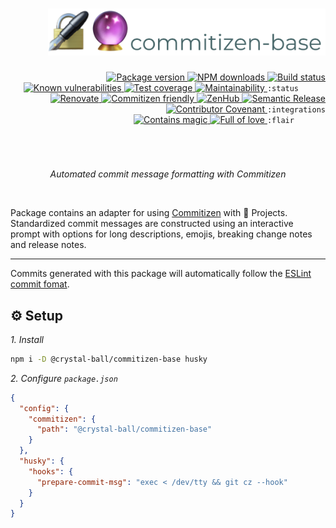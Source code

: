 <div align="right">
  <h1>
    <img height=75 src="./docs/assets/readme-header.png" alt="Crystal Ball Projects documentation"/>
  </h1>

  <!-- prettier-ignore-start -->
  <a href="https://www.npmjs.com/package/@crystal-ball/commitizen-base">
    <img src="https://img.shields.io/npm/v/@crystal-ball/commitizen-base" alt="Package version" valign="text-top"/>
  </a>
  <a href="https://www.npmjs.com/package/@crystal-ball/commitizen-base">
    <img src="https://img.shields.io/npm/dt/@crystal-ball/commitizen-base?color=blue" alt="NPM downloads" valign="text-top" />
  </a>
  <a href="https://github.com/crystal-ball/commitizen-base/actions?workflow=CI%2FCD">
    <img src="https://github.com/crystal-ball/commitizen-base/workflows/CI%2FCD/badge.svg" alt="Build status" valign="text-top" />
  </a>
  <a href="https://snyk.io/test/github/crystal-ball/commitizen-base?targetFile=package.json">
    <img src="https://snyk.io/test/github/crystal-ball/commitizen-base/badge.svg?targetFile=package.json" alt="Known vulnerabilities" valign="text-top" />
  </a>
  <a href="https://codeclimate.com/github/crystal-ball/commitizen-base/test_coverage">
    <img src="https://api.codeclimate.com/v1/badges/81bc1ca896f53200069d/test_coverage" alt="Test coverage" valign="text-top" />
  </a>
  <a href="https://codeclimate.com/github/crystal-ball/commitizen-base/maintainability">
    <img src="https://api.codeclimate.com/v1/badges/81bc1ca896f53200069d/maintainability" alt="Maintainability" valign="text-top" />
  </a>
  <code>:status&nbsp;&nbsp;&nbsp;&nbsp;&nbsp;&nbsp;</code>

  <br />
  <a href="https://renovatebot.com/">
    <img src="https://img.shields.io/badge/Renovate-enabled-32c3c2.svg" alt="Renovate" valign="text-top" />
  </a>
  <a href="https://commitizen.github.io/cz-cli/">
    <img src="https://img.shields.io/badge/Commitizen-%E2%9C%93%20friendly-10e67b" alt="Commitizen friendly" valign="text-top" />
  </a>
  <a href="https://github.com/crystal-ball/commitizen-base/#workspaces/-projects-5b88b5c9af3c0a2186966767/board?repos=213916365">
    <img src="https://img.shields.io/badge/ZenHub-managed-5e60ba.svg" alt="ZenHub" valign="text-top" />
  </a>
  <a href="https://semantic-release.gitbook.io/semantic-release/">
    <img src="https://img.shields.io/badge/%F0%9F%93%A6%F0%9F%9A%80-semantic_release-e10079.svg" alt="Semantic Release" valign="text-top"/>
  </a>
  <a href="./CODE_OF_CONDUCT.md">
    <img src="https://img.shields.io/badge/Contributor%20Covenant-v2.0-de8cf2.svg" alt="Contributor Covenant" valign="text-top" />
  </a>
  <code>:integrations</code>

  <br />
  <a href="https://github.com/crystal-ball">
    <img src="https://img.shields.io/badge/%F0%9F%94%AE%E2%9C%A8-contains_magic-D831D7.svg" alt="Contains magic" valign="text-top" />
  </a>
  <a href="https://github.com/crystal-ball/crystal-ball.github.io">
    <img src="https://img.shields.io/badge/%F0%9F%92%96%F0%9F%8C%88-full_of_love-F5499E.svg" alt="Full of love" valign="text-top" />
  </a>
  <code>:flair&nbsp;&nbsp;&nbsp;&nbsp;&nbsp;&nbsp;&nbsp;</code>
  <!-- prettier-ignore-end -->

  <h1></h1>
  <br />
  <p align="center">
    <em>Automated commit message formatting with Commitizen</em>
  </p>
  <br />
</div>

Package contains an adapter for using [Commitizen][] with 🔮 Projects.
Standardized commit messages are constructed using an interactive prompt with
options for long descriptions, emojis, breaking change notes and release notes.

---

Commits generated with this package will automatically follow the [ESLint commit
fomat][eslint-commits].

## ⚙️ Setup

_1. Install_

```sh
npm i -D @crystal-ball/commitizen-base husky
```

_2. Configure `package.json`_

```json
{
  "config": {
    "commitizen": {
      "path": "@crystal-ball/commitizen-base"
    }
  },
  "husky": {
    "hooks": {
      "prepare-commit-msg": "exec < /dev/tty && git cz --hook"
    }
  }
}
```

<!-- Links -->
<!-- prettier-ignore-start -->
[commitizen]:https://commitizen.github.io/cz-cli/
[eslint-commits]:https://eslint.org/docs/developer-guide/contributing/pull-requests#step-2-make-your-changes
<!-- prettier-ignore-end -->
